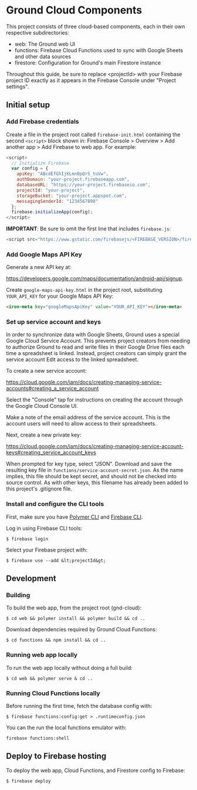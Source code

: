 # Ground Cloud Components

This project consists of three cloud-based components, each in their own respective subdirectories:

* web: The Ground web UI
* functions: Firebase Cloud Functions used to sync with Google Sheets and other data sources
* firestore: Configuration for Ground's main Firestore instance

Throughout this guide, be sure to replace &lt;projectId&gt; with your Firebase project ID exactly as it appears in the Firebase Console under "Project settings".

## Initial setup

### Add Firebase credentials

Create a file in the project root called <code>firebase-init.html</code> containing the second <code>&lt;script&gt;</code> block shown in: Firebase Console > Overview > Add another app > Add Firebase to web app. For example:

```javascript
<script>
  // Initialize Firebase
  var config = {
    apiKey: "ABcdEfGhIjKLmnOpQrS_tuVw",
    authDomain: "your-project.firebaseapp.com",
    databaseURL: "https://your-project.firebaseio.com",
    projectId: "your-project",
    storageBucket: "your-project.appspot.com",
    messagingSenderId: "1234567890"
  };
  firebase.initializeApp(config);
</script>
```

**IMPORTANT**: Be sure to omit the first line that includes <code>firebase.js</code>:

```javascript
<script src="https://www.gstatic.com/firebasejs/<FIREBASE_VERSION>/firebase.js"></script>
```

### Add Google Maps API Key

Generate a new API key at:

https://developers.google.com/maps/documentation/android-api/signup.

Create <code>google-maps-api-key.html</code> in the project root, substituting <code>YOUR_API_KEY</code> for your Google Maps API Key:

```html
<iron-meta key="googleMapsApiKey" value="YOUR_API_KEY"></iron-meta>
```

### Set up service account and keys

In order to synchronize data with Google Sheets, Ground uses a special Google Cloud Service Account. This prevents project creators from needing to authorize Ground to read and write files in their Google Drive files each time a spreadsheet is linked. Instead, project creators can simply grant the service account Edit access to the linked spreadsheet.

To create a new service account:

https://cloud.google.com/iam/docs/creating-managing-service-accounts#creating_a_service_account

Select the "Console" tap for instructions on creating the account through the Google Cloud Console UI.

Make a note of the email address of the service account. This is the account users will need to allow access to their spreadsheets.

Next, create a new private key:

https://cloud.google.com/iam/docs/creating-managing-service-account-keys#creating_service_account_keys

When prompted for key type, select "JSON". Download and save the resulting key file in <code>functions/service-account-secret.json</code>. As the name implies, this file should be kept secret, and should not be checked into source control. As with other keys, this filename has already been added to this project's .gitignore file.

### Install and configure the CLI tools

First, make sure you have [Polymer CLI](https://www.npmjs.com/package/polymer-cli) and [Firebase CLI](https://firebase.google.com/docs/cli/).

Log in using Firebase CLI tools:

```
$ firebase login
```

Select your Firebase project with:

```
$ firebase use --add &lt;projectId&gt;
```

## Development

### Building

To build the web app, from the project root (gnd-cloud):

```
$ cd web && polymer install && polymer build && cd ..
```

Download dependencies required by Ground Cloud Functions:

```
$ cd functions && npm install && cd ..
```

### Running web app locally

To run the web app locally without doing a full build:

```
$ cd web && polymer serve & cd ..
```

### Running Cloud Functions locally

Before running the first time, fetch the database config with:

```
$ firebase functions:config:get > .runtimeconfig.json
```

You can the run the local functions emulator with:

```
firebase functions:shell
```

## Deploy to Firebase hosting

To deploy the web app, Cloud Functions, and Firestore config to Firebase:

```
$ firebase deploy
```

